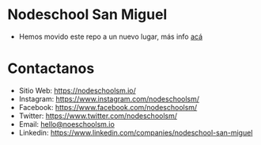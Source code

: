 # Nodeschool San Miguel
- Hemos movido este repo a un nuevo lugar, más info [acá](https://github.com/Nodeshool-San-Miguel/about)

# Contactanos
- Sitio Web: https://nodeschoolsm.io/
- Instagram: https://www.instagram.com/nodeschoolsm/
- Facebook: https://www.facebook.com/nodeschoolsm/
- Twitter: https://www.twitter.com/nodeschoolsm/
- Email: hello@noeschoolsm.io
- Linkedin: https://www.linkedin.com/companies/nodeschool-san-miguel

